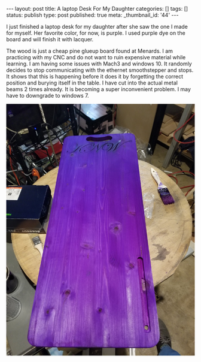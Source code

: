 \--- layout: post title: A laptop Desk For My Daughter categories: [] tags: []
status: publish type: post published: true meta: _thumbnail_id: '44' \---

I just finished a laptop desk for my daughter after she saw the one I made for
myself. Her favorite color, for now, is purple. I used purple dye on the board
and will finish it with lacquer.

The wood is just a cheap pine glueup board found at Menards. I am practicing
with my CNC and do not want to ruin expensive material while learning. I am
having some issues with Mach3 and windows 10. It randomly decides to stop
communicating with the ethernet smoothstepper and stops. It shows that this is
happening before it does it by forgetting the correct position and burying
itself in the table. I have cut into the actual metal beams 2 times already.
It is becoming a super inconvenient problem. I may have to downgrade to
windows 7.

![KallilaptopTable.jpg](/assets/img/KallilaptopTable.jpg)


